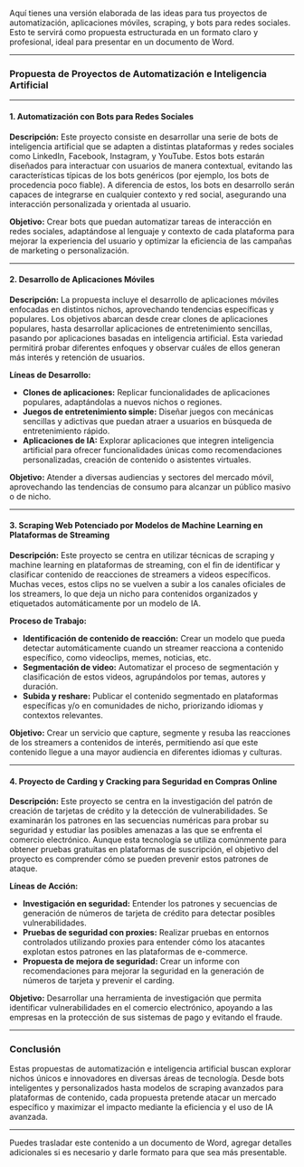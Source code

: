 Aquí tienes una versión elaborada de las ideas para tus proyectos de automatización, aplicaciones móviles, scraping, y bots para redes sociales. Esto te servirá como propuesta estructurada en un formato claro y profesional, ideal para presentar en un documento de Word.

---

### Propuesta de Proyectos de Automatización e Inteligencia Artificial

---

#### **1. Automatización con Bots para Redes Sociales**
**Descripción:** Este proyecto consiste en desarrollar una serie de bots de inteligencia artificial que se adapten a distintas plataformas y redes sociales como LinkedIn, Facebook, Instagram, y YouTube. Estos bots estarán diseñados para interactuar con usuarios de manera contextual, evitando las características típicas de los bots genéricos (por ejemplo, los bots de procedencia poco fiable). A diferencia de estos, los bots en desarrollo serán capaces de integrarse en cualquier contexto y red social, asegurando una interacción personalizada y orientada al usuario.

**Objetivo:** Crear bots que puedan automatizar tareas de interacción en redes sociales, adaptándose al lenguaje y contexto de cada plataforma para mejorar la experiencia del usuario y optimizar la eficiencia de las campañas de marketing o personalización.

---

#### **2. Desarrollo de Aplicaciones Móviles**
**Descripción:** La propuesta incluye el desarrollo de aplicaciones móviles enfocadas en distintos nichos, aprovechando tendencias específicas y populares. Los objetivos abarcan desde crear clones de aplicaciones populares, hasta desarrollar aplicaciones de entretenimiento sencillas, pasando por aplicaciones basadas en inteligencia artificial. Esta variedad permitirá probar diferentes enfoques y observar cuáles de ellos generan más interés y retención de usuarios.

**Líneas de Desarrollo:**
- **Clones de aplicaciones:** Replicar funcionalidades de aplicaciones populares, adaptándolas a nuevos nichos o regiones.
- **Juegos de entretenimiento simple:** Diseñar juegos con mecánicas sencillas y adictivas que puedan atraer a usuarios en búsqueda de entretenimiento rápido.
- **Aplicaciones de IA:** Explorar aplicaciones que integren inteligencia artificial para ofrecer funcionalidades únicas como recomendaciones personalizadas, creación de contenido o asistentes virtuales.

**Objetivo:** Atender a diversas audiencias y sectores del mercado móvil, aprovechando las tendencias de consumo para alcanzar un público masivo o de nicho.

---

#### **3. Scraping Web Potenciado por Modelos de Machine Learning en Plataformas de Streaming**
**Descripción:** Este proyecto se centra en utilizar técnicas de scraping y machine learning en plataformas de streaming, con el fin de identificar y clasificar contenido de reacciones de streamers a videos específicos. Muchas veces, estos clips no se vuelven a subir a los canales oficiales de los streamers, lo que deja un nicho para contenidos organizados y etiquetados automáticamente por un modelo de IA.

**Proceso de Trabajo:**
- **Identificación de contenido de reacción:** Crear un modelo que pueda detectar automáticamente cuando un streamer reacciona a contenido específico, como videoclips, memes, noticias, etc.
- **Segmentación de video:** Automatizar el proceso de segmentación y clasificación de estos videos, agrupándolos por temas, autores y duración.
- **Subida y reshare:** Publicar el contenido segmentado en plataformas específicas y/o en comunidades de nicho, priorizando idiomas y contextos relevantes.

**Objetivo:** Crear un servicio que capture, segmente y resuba las reacciones de los streamers a contenidos de interés, permitiendo así que este contenido llegue a una mayor audiencia en diferentes idiomas y culturas.

---

#### **4. Proyecto de Carding y Cracking para Seguridad en Compras Online**
**Descripción:** Este proyecto se centra en la investigación del patrón de creación de tarjetas de crédito y la detección de vulnerabilidades. Se examinarán los patrones en las secuencias numéricas para probar su seguridad y estudiar las posibles amenazas a las que se enfrenta el comercio electrónico. Aunque esta tecnología se utiliza comúnmente para obtener pruebas gratuitas en plataformas de suscripción, el objetivo del proyecto es comprender cómo se pueden prevenir estos patrones de ataque.

**Líneas de Acción:**
- **Investigación en seguridad:** Entender los patrones y secuencias de generación de números de tarjeta de crédito para detectar posibles vulnerabilidades.
- **Pruebas de seguridad con proxies:** Realizar pruebas en entornos controlados utilizando proxies para entender cómo los atacantes explotan estos patrones en las plataformas de e-commerce.
- **Propuesta de mejora de seguridad:** Crear un informe con recomendaciones para mejorar la seguridad en la generación de números de tarjeta y prevenir el carding.

**Objetivo:** Desarrollar una herramienta de investigación que permita identificar vulnerabilidades en el comercio electrónico, apoyando a las empresas en la protección de sus sistemas de pago y evitando el fraude.

---

### Conclusión

Estas propuestas de automatización e inteligencia artificial buscan explorar nichos únicos e innovadores en diversas áreas de tecnología. Desde bots inteligentes y personalizados hasta modelos de scraping avanzados para plataformas de contenido, cada propuesta pretende atacar un mercado específico y maximizar el impacto mediante la eficiencia y el uso de IA avanzada.

---

Puedes trasladar este contenido a un documento de Word, agregar detalles adicionales si es necesario y darle formato para que sea más presentable.